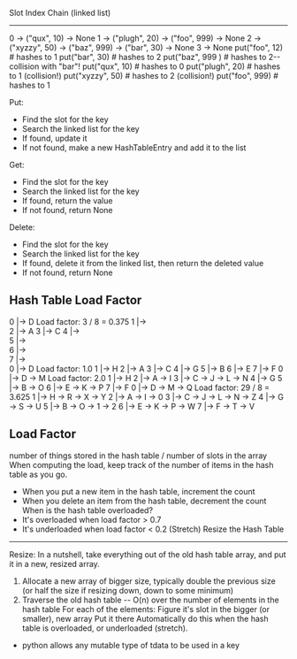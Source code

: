 Slot
Index Chain (linked list)
----- -------------------------------
 0    -> ("qux", 10) -> None
 1    -> ("plugh", 20) -> ("foo", 999) -> None
 2    -> ("xyzzy", 50) -> ("baz", 999) -> ("bar", 30) -> None
 3    -> None
put("foo", 12)   # hashes to 1
put("bar", 30)   # hashes to 2
put("baz", 999 ) # hashes to 2--collision with "bar"!
put("qux", 10)   # hashes to 0
put("plugh", 20) # hashes to 1 (collision!)
put("xyzzy", 50) # hashes to 2 (collision!)
put("foo", 999)   # hashes to 1

Put:
* Find the slot for the key
* Search the linked list for the key
* If found, update it
* If not found, make a new HashTableEntry and add it to the list

Get:
* Find the slot for the key
* Search the linked list for the key
* If found, return the value
* If not found, return None

Delete:
* Find the slot for the key
* Search the linked list for the key
* If found, delete it from the linked list, then return the deleted value
* If not found, return None



Hash Table Load Factor
----------------------
0 |-> D  Load factor: 3 / 8 = 0.375
1 |->  
2 |-> A
3 |-> C
4 |->  
5 |->  
6 |->  
7 |->  
0 |-> D  Load factor: 1.0
1 |-> H
2 |-> A
3 |-> C
4 |-> G
5 |-> B
6 |-> E
7 |-> F
0 |-> D -> M            Load factor: 2.0
1 |-> H
2 |-> A -> I
3 |-> C -> J -> L -> N
4 |-> G
5 |-> B -> O
6 |-> E -> K -> P
7 |-> F
0 |-> D -> M -> Q          Load factor: 29 / 8 = 3.625
1 |-> H -> R -> X -> Y
2 |-> A -> I -> 0
3 |-> C -> J -> L -> N -> Z
4 |-> G -> S -> U
5 |-> B -> O -> 1 -> 2
6 |-> E -> K -> P -> W
7 |-> F -> T -> V

Load Factor
-----------
number of things stored in the hash table / number of slots in the array
When computing the load, keep track of the number of items in the hash table as
you go.
* When you put a new item in the hash table, increment the count
* When you delete an item from the hash table, decrement the count
When is the hash table overloaded?
* It's overloaded when load factor > 0.7
* It's underloaded when load factor < 0.2 (Stretch)
Resize the Hash Table
---------------------
Resize:
In a nutshell, take everything out of the old hash table array, and put it in a
new, resized array.
1. Allocate a new array of bigger size, typically double the previous size
   (or half the size if resizing down, down to some minimum)
2. Traverse the old hash table -- O(n) over the number of elements in the hash
   table
   For each of the elements:
      Figure it's slot in the bigger (or smaller), new array
      Put it there
Automatically do this when the hash table is overloaded, or underloaded
(stretch).

- python allows any mutable type of tdata to be used in a key